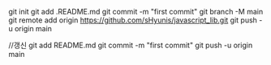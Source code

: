 git init
git add .README.md
git commit -m "first commit"
git branch -M main
git remote add origin https://github.com/sHyunis/javascript_lib.git
git push -u origin main

//갱신
git add README.md
git commit -m "first commit"
git push -u origin main
